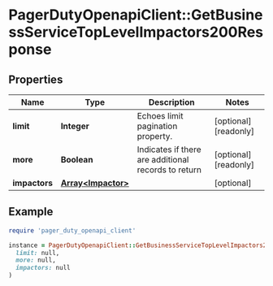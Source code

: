 # PagerDutyOpenapiClient::GetBusinessServiceTopLevelImpactors200Response

## Properties

| Name | Type | Description | Notes |
| ---- | ---- | ----------- | ----- |
| **limit** | **Integer** | Echoes limit pagination property. | [optional][readonly] |
| **more** | **Boolean** | Indicates if there are additional records to return | [optional][readonly] |
| **impactors** | [**Array&lt;Impactor&gt;**](Impactor.md) |  | [optional] |

## Example

```ruby
require 'pager_duty_openapi_client'

instance = PagerDutyOpenapiClient::GetBusinessServiceTopLevelImpactors200Response.new(
  limit: null,
  more: null,
  impactors: null
)
```

